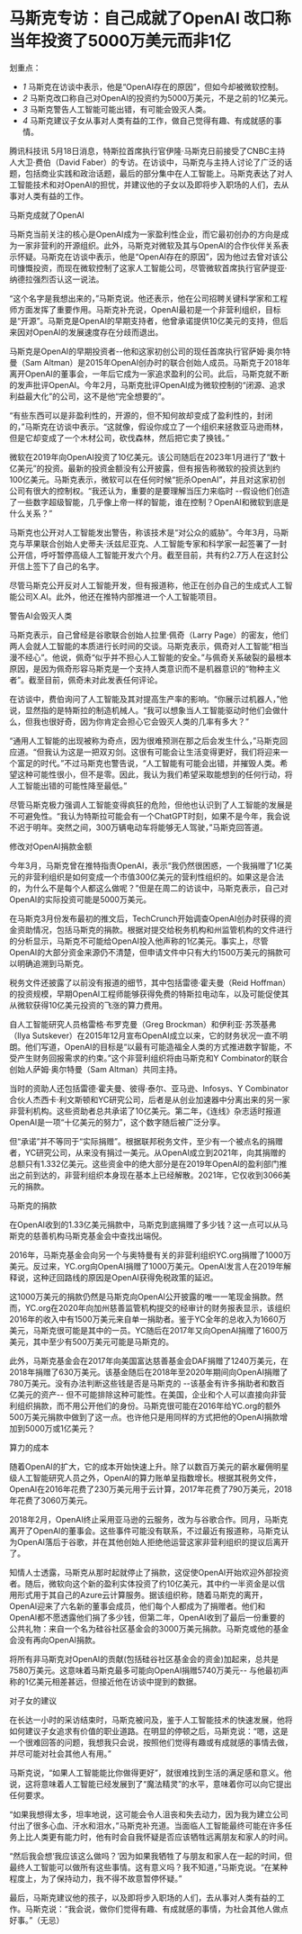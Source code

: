 # 马斯克专访：自己成就了OpenAI 改口称当年投资了5000万美元而非1亿

划重点：

  * _1_ 马斯克在访谈中表示，他是“OpenAI存在的原因”，但如今却被微软控制。
  * _2_ 马斯克改口称自己对OpenAI的投资约为5000万美元，不是之前的1亿美元。
  * _3_ 马斯克警告人工智能可能出错，有可能会毁灭人类。
  * _4_ 马斯克建议子女从事对人类有益的工作，做自己觉得有趣、有成就感的事情。

腾讯科技讯 5月18日消息，特斯拉首席执行官伊隆·马斯克日前接受了CNBC主持人大卫·费伯（David
Faber）的专访。在访谈中，马斯克与主持人讨论了广泛的话题，包括商业实践和政治话题，最后的部分集中在人工智能上。马斯克表达了对人工智能技术和对OpenAI的担忧，并建议他的子女以及即将步入职场的人们，去从事对人类有益的工作。

马斯克成就了OpenAI

马斯克当前关注的核心是OpenAI成为一家盈利性企业，而它最初创办的方向是成为一家非营利的开源组织。此外，马斯克对微软及其与OpenAI的合作伙伴关系表示怀疑。马斯克在访谈中表示，他是“OpenAI存在的原因”，因为他过去曾对该公司慷慨投资，而现在微软控制了这家人工智能公司，尽管微软首席执行官萨提亚·纳德拉强烈否认这一说法。

“这个名字是我想出来的，”马斯克说。他还表示，他在公司招聘关键科学家和工程师方面发挥了重要作用。马斯克补充说，OpenAI最初是一个非营利组织，目标是“开源”。马斯克是OpenAI的早期支持者，他曾承诺提供10亿美元的支持，但后来因对OpenAI的发展速度存在分歧而退出。

马斯克是OpenAI的早期投资者--他和这家初创公司的现任首席执行官萨姆·奥尔特曼（Sam
Altman）是2015年OpenAI创办时的联合创始人成员。马斯克于2018年离开OpenAI的董事会，一年后它成为一家追求盈利的公司。此后，马斯克就不断的发声批评OpenAI。今年2月，马斯克批评OpenAI成为微软控制的“闭源、追求利益最大化”的公司，这不是他“完全想要的”。

“有些东西可以是非盈利性的，开源的，但不知何故却变成了盈利性的，封闭的，”马斯克在访谈中表示。“这就像，假设你成立了一个组织来拯救亚马逊雨林，但是它却变成了一个木材公司，砍伐森林，然后把它卖了换钱。”

微软在2019年向OpenAI投资了10亿美元。该公司随后在2023年1月进行了“数十亿美元”的投资。最新的投资金额没有公开披露，但有报告称微软的投资达到约100亿美元。马斯克表示，微软可以在任何时候“扼杀OpenAI”，并且对这家初创公司有很大的控制权。“我还认为，重要的是要理解当压力来临时
--假设他们创造了一些数字超级智能，几乎像上帝一样的智能，谁在控制？OpenAI和微软到底是什么关系？”

马斯克也公开对人工智能发出警告，称该技术是“对公众的威胁”。今年3月，马斯克与苹果联合创始人史蒂夫·沃兹尼亚克、人工智能专家和科学家一起签署了一封公开信，呼吁暂停高级人工智能开发六个月。截至目前，共有约2.7万人在这封公开信上签下了自己的名字。

尽管马斯克公开反对人工智能开发，但有报道称，他正在创办自己的生成式人工智能公司X.AI。此外，他还在推特内部推进一个人工智能项目。

警告AI会毁灭人类

马斯克表示，自己曾经是谷歌联合创始人拉里·佩奇（Larry
Page）的密友，他们两人会就人工智能的本质进行长时间的交谈。马斯克表示，佩奇对人工智能“相当漫不经心”。他说，佩奇“似乎并不担心人工智能的安全。”与佩奇关系破裂的最根本原因，是因为佩奇形容马斯克是一个支持人类意识而不是机器意识的“物种主义者”。截至目前，佩奇未对此发表任何评论。

在访谈中，费伯询问了人工智能及其对提高生产率的影响。“你展示过机器人，”他说，显然指的是特斯拉的制造机械人。“我可以想象当人工智能驱动时他们会做什么，但我也很好奇，因为你肯定会担心它会毁灭人类的几率有多大？”

“通用人工智能的出现被称为奇点，因为很难预测在那之后会发生什么，”马斯克回应道。“但我认为这是一把双刃剑。这很有可能会让生活变得更好，我们将迎来一个富足的时代。”不过马斯克也警告说，“人工智能有可能会出错，并摧毁人类。希望这种可能性很小，但不是零。因此，我认为我们希望采取能想到的任何行动，将人工智能出错的可能性降至最低。”

尽管马斯克极力强调人工智能变得疯狂的危险，但他也认识到了人工智能的发展是不可避免性。“我认为特斯拉可能会有一个ChatGPT时刻，如果不是今年，我会说不迟于明年。突然之间，300万辆电动车将能够无人驾驶，”马斯克回答道。

修改对OpenAI捐款金额

今年3月，马斯克曾在推特指责OpenAI，表示“我仍然很困惑，一个我捐赠了1亿美元的非营利组织是如何变成一个市值300亿美元的营利性组织的。如果这是合法的，为什么不是每个人都这么做呢？”但是在周二的访谈中，马斯克表示，自己对OpenAI的实际投资可能是5000万美元。

在马斯克3月份发布最初的推文后，TechCrunch开始调查OpenAI创办时获得的资金资助情况，包括马斯克的捐款。根据对提交给税务机构和州监管机构的文件进行的分析显示，马斯克不可能给OpenAI投入他声称的1亿美元。事实上，尽管OpenAI的大部分资金来源仍不清楚，但申请文件中只有大约1500万美元的捐款可以明确追溯到马斯克。

税务文件还披露了以前没有报道的细节，其中包括雷德·霍夫曼（Reid
Hoffman）的投资规模，早期OpenAI工程师能够获得免费的特斯拉电动车，以及可能促使其从微软获得10亿美元投资的飞涨的算力费用。

自人工智能研究人员格雷格·布罗克曼（Greg Brockman）和伊利亚·苏茨基弗（Ilya
Sutskever）在2015年12月宣布OpenAI成立以来，它的财务状况一直不明朗。他们写道，OpenAI的目标是“以最有可能造福全人类的方式推进数字智能，不受产生财务回报需求的约束。”这个非营利组织将由马斯克和Y
Combinator的联合创始人萨姆·奥尔特曼（Sam Altman）共同主持。

当时的资助人还包括雷德·霍夫曼、彼得·泰尔、亚马逊、Infosys、Y
Combinator合伙人杰西卡·利文斯顿和YC研究公司，后者是从创业加速器中分离出来的另一家非营利机构。这些资助者总共承诺了10亿美元。第二年，《连线》杂志适时报道OpenAI是一项“十亿美元的努力”，这个数字随后被广泛分享。

但“承诺”并不等同于“实际捐赠”。根据联邦税务文件，至少有一个被点名的捐赠者，YC研究公司，从来没有捐过一美元。从OpenAI成立到2021年，向其捐赠的总额只有1.332亿美元。这些资金中的绝大部分是在2019年OpenAI的盈利部门推出之前到达的，非营利组织本身现在基本上已经解散。2021年，它仅收到3066美元的捐款。

马斯克的捐款

在OpenAI收到的1.33亿美元捐款中，马斯克到底捐赠了多少钱？这一点可以从马斯克的慈善机构马斯克基金会中查找出端倪。

2016年，马斯克基金会向另一个与奥特曼有关的非营利组织YC.org捐赠了1000万美元。反过来，YC.org向OpenAI捐赠了1000万美元。OpenAI发言人在2019年解释说，这种迂回路线的原因是OpenAI获得免税政策的延迟。

这1000万美元的捐款仍然是马斯克向OpenAI公开披露的唯一一笔现金捐款。然而，YC.org在2020年向加州慈善监管机构提交的经审计的财务报表显示，该组织2016年的收入中有1500万美元来自单一捐助者。鉴于YC全年的总收入为1660万美元，马斯克很可能是其中的一员。YC随后在2017年又向OpenAI捐赠了1600万美元，其中至少有500万美元可能是马斯克的。

此外，马斯克基金会在2017年向美国富达慈善基金会DAF捐赠了1240万美元，在2018年捐赠了630万美元。该基金随后在2018年至2020年期间向OpenAI捐赠了780万美元。没有办法判断这些钱是否是马斯克的
--该基金有许多捐助者和数百亿美元的资产--
但不可能排除这种可能性。在美国，企业和个人可以直接向非营利组织捐款，而不用公开他们的身份。马斯克很可能在2016年给YC.org的额外500万美元捐款中做到了这一点。也许他只是用同样的方式把他的OpenAI捐款增加到5000万或1亿美元？

算力的成本

随着OpenAI的扩大，它的成本开始快速上升。除了以数百万美元的薪水雇佣明星级人工智能研究人员之外，OpenAI的算力账单呈指数增长。根据其税务文件，OpenAI在2016年花费了230万美元用于云计算，2017年花费了790万美元，2018年花费了3060万美元。

2018年2月，OpenAI终止采用亚马逊的云服务，改为与谷歌合作。同月，马斯克离开了OpenAI的董事会。这些事件可能没有联系，不过最近有报道称，马斯克认为OpenAI落后于谷歌，并在其他创始人拒绝他运营这家非营利组织的提议后离开了。

知情人士透露，马斯克从那时起就停止了捐款，这促使OpenAI开始欢迎外部投资者。随后，微软向这个新的盈利实体投资了约10亿美元，其中约一半资金是以信用形式用于其自己的Azure云计算服务。据该组织称，随着马斯克的离开，OpenAI迎来了六名新的董事会成员，他们每个人都成为了捐赠者。他们和OpenAI都不愿透露他们捐了多少钱，但第二年，OpenAI收到了最后一份重要的公共礼物：来自一个名为硅谷社区基金会的3000万美元捐款。马斯克或他的基金会没有再向OpenAI捐款。

将所有非马斯克对OpenAI的贡献(包括硅谷社区基金会的资金)加起来，总共是7580万美元。这意味着马斯克最多可能向OpenAI捐赠5740万美元--
与他最初声称的1亿美元相差甚远，但接近他在访谈中提到的数据。

对子女的建议

在长达一小时的采访结束时，马斯克被问及，鉴于人工智能技术的快速发展，他将如何建议子女追求有价值的职业道路。在明显的停顿之后，马斯克说：“嗯，这是一个很难回答的问题，我想我只会说，按照他们觉得有趣或有成就感的事情去做，并尽可能对社会其他人有用。”

马斯克说，“如果人工智能能比你做得更好”，就很难找到生活的满足感和意义。他说，这将意味着人工智能已经发展到了“魔法精灵”的水平，意味着你可以向它提出任何要求。

“如果我想得太多，坦率地说，这可能会令人沮丧和失去动力，因为我为建立公司付出了很多心血、汗水和泪水，”马斯克补充道。当面临人工智能最终可能在许多任务上比人类更有能力时，他有时会自我怀疑是否应该牺牲远离朋友和家人的时间。

“然后我会想‘我应该这么做吗？’因为如果我牺牲了与朋友和家人在一起的时间，但最终人工智能可以做所有这些事情。这有意义吗？我不知道，”马斯克说。“在某种程度上，为了保持动力，我不得不故意暂停怀疑。”

最后，马斯克建议他的孩子，以及即将步入职场的人们，去从事对人类有益的工作。马斯克说：“我会说，做你们觉得有趣、有成就感的事情，为社会其他人做点好事。”（无忌）

